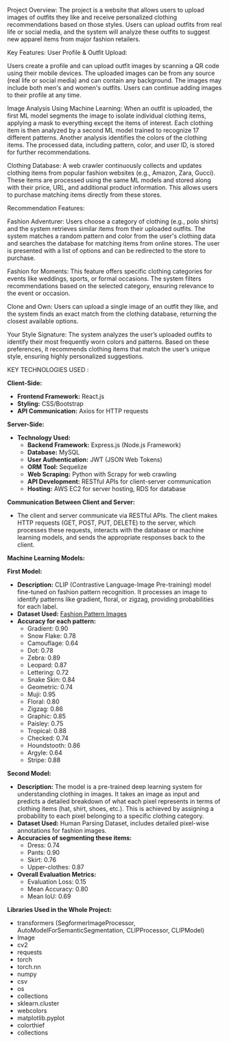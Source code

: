 Project Overview: The project is a website that allows users to upload images of outfits they like and receive personalized clothing recommendations based on those styles. Users can upload outfits from real life or social media, and the system will analyze these outfits to suggest new apparel items from major fashion retailers.

Key Features:
User Profile & Outfit Upload:

Users create a profile and can upload outfit images by scanning a QR code using their mobile devices.
The uploaded images can be from any source (real life or social media) and can contain any background. The images may include both men's and women's outfits.
Users can continue adding images to their profile at any time.

Image Analysis Using Machine Learning:
When an outfit is uploaded, the first ML model segments the image to isolate individual clothing items, applying a mask to everything except the items of interest.
Each clothing item is then analyzed by a second ML model trained to recognize 17 different patterns.
Another analysis identifies the colors of the clothing items.
The processed data, including pattern, color, and user ID, is stored for further recommendations.

Clothing Database:
A web crawler continuously collects and updates clothing items from popular fashion websites (e.g., Amazon, Zara, Gucci).
These items are processed using the same ML models and stored along with their price, URL, and additional product information. This allows users to purchase matching items directly from these stores.

Recommendation Features:

Fashion Adventurer:
Users choose a category of clothing (e.g., polo shirts) and the system retrieves similar items from their uploaded outfits.
The system matches a random pattern and color from the user's clothing data and searches the database for matching items from online stores. The user is presented with a list of options and can be redirected to the store to purchase.

Fashion for Moments:
This feature offers specific clothing categories for events like weddings, sports, or formal occasions.
The system filters recommendations based on the selected category, ensuring relevance to the event or occasion.

Clone and Own:
Users can upload a single image of an outfit they like, and the system finds an exact match from the clothing database, returning the closest available options.

Your Style Signature:
The system analyzes the user’s uploaded outfits to identify their most frequently worn colors and patterns.
Based on these preferences, it recommends clothing items that match the user’s unique style, ensuring highly personalized suggestions.



KEY TECHNOLOGIES USED :

**Client-Side:**
- **Frontend Framework:** React.js
- **Styling:** CSS/Bootstrap
- **API Communication:** Axios for HTTP requests

**Server-Side:**
- **Technology Used:**
  - **Backend Framework:** Express.js (Node.js Framework)
  - **Database:** MySQL
  - **User Authentication:** JWT (JSON Web Tokens)
  - **ORM Tool:** Sequelize
  - **Web Scraping:** Python with Scrapy for web crawling
  - **API Development:** RESTful APIs for client-server communication
  - **Hosting:** AWS EC2 for server hosting, RDS for database

**Communication Between Client and Server:**
- The client and server communicate via RESTful APIs. The client makes HTTP requests (GET, POST, PUT, DELETE) to the server, which processes these requests, interacts with the database or machine learning models, and sends the appropriate responses back to the client.

**Machine Learning Models:**

**First Model:**
- **Description:** CLIP (Contrastive Language-Image Pre-training) model fine-tuned on fashion pattern recognition. It processes an image to identify patterns like gradient, floral, or zigzag, providing probabilities for each label.
- **Dataset Used:** [Fashion Pattern Images](https://huggingface.co/datasets/yainage90/fashion-pattern-images)
- **Accuracy for each pattern:**
  - Gradient: 0.90
  - Snow Flake: 0.78
  - Camouflage: 0.64
  - Dot: 0.78
  - Zebra: 0.89
  - Leopard: 0.87
  - Lettering: 0.72
  - Snake Skin: 0.84
  - Geometric: 0.74
  - Muji: 0.95
  - Floral: 0.80
  - Zigzag: 0.86
  - Graphic: 0.85
  - Paisley: 0.75
  - Tropical: 0.88
  - Checked: 0.74
  - Houndstooth: 0.86
  - Argyle: 0.64
  - Stripe: 0.88

**Second Model:**
- **Description:** The model is a pre-trained deep learning system for understanding clothing in images. It takes an image as input and predicts a detailed breakdown of what each pixel represents in terms of clothing items (hat, shirt, shoes, etc.). This is achieved by assigning a probability to each pixel belonging to a specific clothing category.
- **Dataset Used:** Human Parsing Dataset, includes detailed pixel-wise annotations for fashion images.
- **Accuracies of segmenting these items:**
  - Dress: 0.74
  - Pants: 0.90
  - Skirt: 0.76
  - Upper-clothes: 0.87
- **Overall Evaluation Metrics:**
  - Evaluation Loss: 0.15
  - Mean Accuracy: 0.80
  - Mean IoU: 0.69

**Libraries Used in the Whole Project:**
- transformers (SegformerImageProcessor, AutoModelForSemanticSegmentation, CLIPProcessor, CLIPModel)
- Image
- cv2
- requests
- torch
- torch.nn
- numpy
- csv
- os
- collections
- sklearn.cluster
- webcolors
- matplotlib.pyplot
- colorthief
- collections
